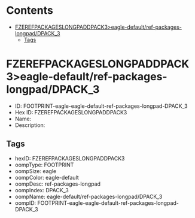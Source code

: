 



Contents
========

* [FZEREFPACKAGESLONGPADDPACK3>eagle-default/ref-packages-longpad/DPACK_3](#fzerefpackageslongpaddpack3eagle-defaultref-packages-longpaddpack_3)
	* [Tags](#tags)

# FZEREFPACKAGESLONGPADDPACK3>eagle-default/ref-packages-longpad/DPACK_3

- ID: FOOTPRINT-eagle-eagle-default-ref-packages-longpad-DPACK_3
- Hex ID: FZEREFPACKAGESLONGPADDPACK3
- Name: 
- Description: 

## Tags

- hexID: FZEREFPACKAGESLONGPADDPACK3
- oompType: FOOTPRINT
- oompSize: eagle
- oompColor: eagle-default
- oompDesc: ref-packages-longpad
- oompIndex: DPACK_3
- oompName: eagle-default/ref-packages-longpad/DPACK_3
- oompID: FOOTPRINT-eagle-eagle-default-ref-packages-longpad-DPACK_3

